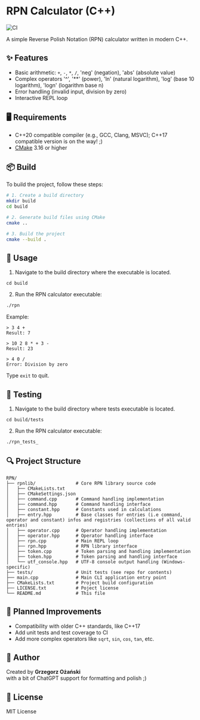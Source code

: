 ﻿# RPN Calculator (C++)

![CI](https://github.com/grzegorz-ozanski/rpn/actions/workflows/cmake-multi-platform.yml/badge.svg)

A simple Reverse Polish Notation (RPN) calculator written in modern C++.

## ✨ Features

- Basic arithmetic: `+`, `-`, `*`, `/`, 'neg' (negation), 'abs' (absolute value)
- Complex operators '^', '**' (power), 'ln' (natural logarithm), 'log' (base 10 logarithm), 'logn' (logarithm base n)
- Error handling (invalid input, division by zero)
- Interactive REPL loop

## 🖥️ Requirements
- C++20 compatible compiler (e.g., GCC, Clang, MSVC); C++17 compatible version is on the way! ;)
- [CMake](https://cmake.org/) 3.16 or higher

## 📦 Build

To build the project, follow these steps:

```bash
# 1. Create a build directory
mkdir build
cd build

# 2. Generate build files using CMake
cmake ..

# 3. Build the project
cmake --build .
```

## 🚀 Usage

1. Navigate to the build directory where the executable is located.
```
cd build
```
2. Run the RPN calculator executable:
```bash
./rpn
```

Example:

```text
> 3 4 +
Result: 7

> 10 2 8 * + 3 -
Result: 23

> 4 0 /
Error: Division by zero
```
Type `exit` to quit.

## 🧪 Testing
1. Navigate to the build directory where tests executable is located.
```
cd build/tests
```
2. Run the RPN calculator executable:
```bash
./rpn_tests_
```

## 🔍 Project Structure
```
RPN/
├── rpnlib/               # Core RPN library source code
│   ├── CMakeLists.txt
│   ├── CMakeSettings.json
│   ├── command.cpp       # Command handling implementation
│   ├── command.hpp       # Command handling interface
│   ├── constant.hpp      # Constants used in calculations
│   ├── entry.hpp         # Base classes for entries (i.e command, operator and constant) infos and registries (collections of all valid entries) 
│   ├── operator.cpp      # Operator handling implementation
│   ├── operator.hpp	  # Operator handling interface
│   ├── rpn.cpp 		  # Main REPL loop
│   ├── rpn.hpp			  # RPN library interface
│   ├── token.cpp         # Token parsing and handling implementation
│   ├── token.hpp		  # Token parsing and handling interface
│   └── utf_console.hpp   # UTF-8 console output handling (Windows-specific)
├── tests/                # Unit tests (see repo for contents)
├── main.cpp              # Main CLI application entry point
├── CMakeLists.txt        # Project build configuration
├── LICENSE.txt           # Poject license
└── README.md             # This file
```
## 🚧 Planned Improvements
* Compatibility with older C++ standards, like C++17
* Add unit tests and test coverage to CI
* Add more complex operators like `sqrt`, `sin`, `cos`, `tan`, etc.

## 🙋 Author

Created by **Grzegorz Ożański**  
with a bit of ChatGPT support for formatting and polish ;)

## 📄 License

MIT License

